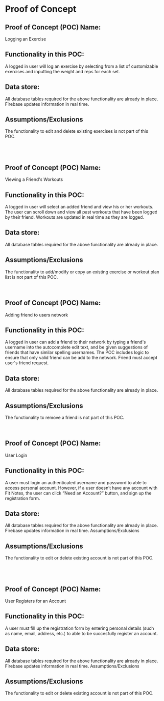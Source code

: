 # Proof of Concept

## Proof of Concept (POC) Name:
Logging an Exercise

## Functionality in this POC:
A logged in user will log an exercise by selecting from a list of customizable exercises and inputting the weight and reps for each set.

## Data store:
All database tables required for the above functionality are already in place. Firebase updates information in real time.

## Assumptions/Exclusions
The functionality to edit and delete existing exercises is not part of this POC.  
<br> 
<br> 
<br>
## Proof of Concept (POC) Name:
Viewing a Friend's Workouts
     
## Functionality in this POC:
A logged in user will select an added friend and view his or her workouts. The user can scroll down and view all past workouts that have been logged by their friend. Workouts are updated in real time as they are logged.
    
## Data store:
All database tables required for the above functionality are already in place. 
     
## Assumptions/Exclusions
The functionality to add/modify or copy an existing exercise or workout plan list is not part of this POC.
<br> 
<br> 
<br>
## Proof of Concept (POC) Name:
Adding friend to users network

## Functionality in this POC:
A logged in user can add a friend to their network by typing  a friend's username into the autocomplete edit text, and be given suggestions of friends that have similar spelling usernames. The POC includes logic to ensure that only valid friend can be add to the network. Friend must accept user's friend request.

## Data store:
All database tables required for the above functionality are already in place.

## Assumptions/Exclusions
The functionality to remove a friend is not part of this POC.
<br> 
<br> 
<br>
## Proof of Concept (POC) Name:   
User Login   
   
## Functionality in this POC:
A user must login an authenticated username and password to able to access personal account. However, if a user doesn’t have any account with Fit Notes, the user can click “Need an Account?” button, and sign up the registration form. 

## Data store:    
All database tables required for the above functionality are already in place. Firebase updates information in real time.
Assumptions/Exclusions     
    
## Assumptions/Exclusions        
The functionality to edit or delete existing account is not part of this POC.    
<br> 
<br> 
<br>
## Proof of Concept (POC) Name:   
User Registers for an Account   
   
## Functionality in this POC:
A user must fill up the registration form by entering personal details (such as name, email, address, etc.) to able to be succesfully register an account.

## Data store:    
All database tables required for the above functionality are already in place. Firebase updates information in real time.
Assumptions/Exclusions     
    
## Assumptions/Exclusions        
The functionality to edit or delete existing account is not part of this POC.    

